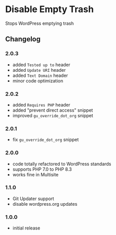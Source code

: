 # Disable Empty Trash

Stops WordPress emptying trash

## Changelog

### 2.0.3
- added `Tested up to` header
- added `Update URI` header
- added `Text Domain` header
- minor code optimization

### 2.0.2
- added `Requires PHP` header
- added "prevent direct access" snippet
- improved `gu_override_dot_org` snippet

### 2.0.1
- fix `gu_override_dot_org` snippet

### 2.0.0
- code totally refactored to WordPress standards
- supports PHP 7.0 to PHP 8.3
- works fine in Multisite

### 1.1.0
- Git Updater support
- disable wordpress.org updates

### 1.0.0
- initial release
